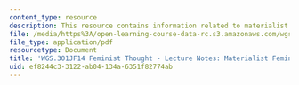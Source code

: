 ```yaml
---
content_type: resource
description: This resource contains information related to materialist feminism.
file: /media/https%3A/open-learning-course-data-rc.s3.amazonaws.com/wgs-301j-feminist-thought-fall-2014/ef8244c33122ab04134a6351f82774ab_MITWGS_301JF14_Sess16.pdf
file_type: application/pdf
resourcetype: Document
title: 'WGS.301JF14 Feminist Thought - Lecture Notes: Materialist Feminism'
uid: ef8244c3-3122-ab04-134a-6351f82774ab
---
```

